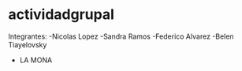 # actividadgrupal

Integrantes:
-Nicolas Lopez
-Sandra Ramos
-Federico Alvarez
-Belen Tiayelovsky
- LA MONA
